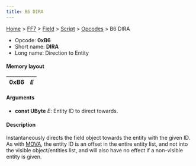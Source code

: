 ```yaml
---
title: B6 DIRA
---
```


[Home](Main%20Page.md) > [FF7](FF7.md) > [Field](FF7/Field.md) > [Script](FF7/Field/Script.md) > [Opcodes](FF7/Field/Script/Opcodes.md) > B6 DIRA

-   Opcode: **0xB6**
-   Short name: **DIRA**
-   Long name: Direction to Entity

#### Memory layout

| 0xB6 | *E* |
|------|-----|

#### Arguments

-   **const UByte** *E*: Entity ID to direct towards.

#### Description

Instantaneously directs the field object towards the entity with the
given ID. As with [MOVA][], the entity ID is an offset in the entire
entity list, and not into the visible object/entities list, and will
also have no effect if a non-visible entity is given.

  [MOVA]: ../AA%20MOVA.md "wikilink"
